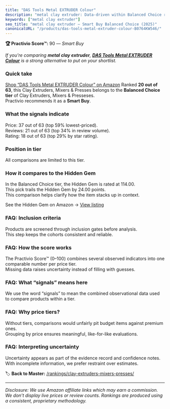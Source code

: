 ```yaml
---
title: "DAS Tools Metal EXTRUDER Colour"
description: "metal clay extruder: Data-driven within Balanced Choice ranking using the Practivio Score™. Positioned by quality, value, demand, findability, momentum."
keywords: ["metal clay extruder"]
seo_title: "metal clay extruder — Smart Buy Balanced Choice (2025)"
canonicalURL: "/products/das-tools-metal-extruder-colour-B0764KW546/"
---
```


**🏆 Practivio Score™:** 90 — _Smart Buy_


*If you're comparing **metal clay extruder**, **[DAS Tools Metal EXTRUDER Colour](https://www.amazon.com/dp/B0764KW546?tag=practivio-20)** is a strong alternative to put on your shortlist.*
### Quick take
[Shop “DAS Tools Metal EXTRUDER Colour” on Amazon](https://www.amazon.com/dp/B0764KW546?tag=practivio-20)
Ranked **20 out of 63**, this Clay Extruders, Mixers & Presses belongs to the **Balanced Choice tier** of Clay Extruders, Mixers & Presseses.  
Practivio recommends it as a **Smart Buy**.

### What the signals indicate
Price: 37 out of 63 (top 59% lowest-priced).  
Reviews: 21 out of 63 (top 34% in review volume).  
Rating: 18 out of 63 (top 29% by star rating).  

### Position in tier
All comparisons are limited to this tier.

### How it compares to the Hidden Gem
In the Balanced Choice tier, the Hidden Gem is rated at 114.00.  
This pick trails the Hidden Gem by 24.00 points.  
This comparison helps clarify how the item stacks up in context.  

See the Hidden Gem on Amazon → [View listing](https://www.amazon.com/dp/B0932S5X29?tag=practivio-20)

### FAQ: Inclusion criteria
Products are screened through inclusion gates before analysis.  
This step keeps the cohorts consistent and reliable.

### FAQ: How the score works
The Practivio Score™ (0–100) combines several observed indicators into one comparable number per price tier.  
Missing data raises uncertainty instead of filling with guesses.

### FAQ: What “signals” means here
We use the word “signals” to mean the combined observational data used to compare products within a tier.

### FAQ: Why price tiers?
Without tiers, comparisons would unfairly pit budget items against premium ones.  
Grouping by price ensures meaningful, like-for-like evaluations.

### FAQ: Interpreting uncertainty
Uncertainty appears as part of the evidence record and confidence notes.  
With incomplete information, we prefer restraint over estimates.


🏷️ **Back to Master:** [/rankings/clay-extruders-mixers-presses/](/rankings/clay-extruders-mixers-presses/)

---
_Disclosure: We use Amazon affiliate links which may earn a commission. We don’t display live prices or review counts. Rankings are produced using a consistent, proprietary methodology._

